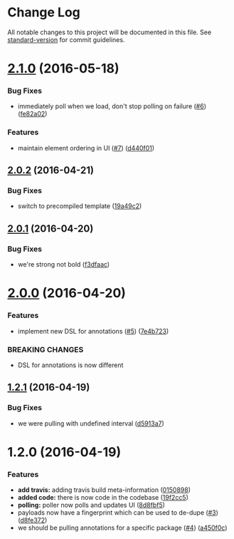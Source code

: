 # Change Log

All notable changes to this project will be documented in this file. See [standard-version](https://github.com/conventional-changelog/standard-version) for commit guidelines.

<a name="2.1.0"></a>
# [2.1.0](https://github.com/npm/annotation-poller/compare/v2.0.2...v2.1.0) (2016-05-18)


### Bug Fixes

* immediately poll when we load, don't stop polling on failure ([#6](https://github.com/npm/annotation-poller/issues/6)) ([fe82a02](https://github.com/npm/annotation-poller/commit/fe82a02))


### Features

* maintain element ordering in UI ([#7](https://github.com/npm/annotation-poller/issues/7)) ([d440f01](https://github.com/npm/annotation-poller/commit/d440f01))



<a name="2.0.2"></a>
## [2.0.2](https://github.com/npm/annotation-poller/compare/v2.0.1...v2.0.2) (2016-04-21)


### Bug Fixes

* switch to precompiled template ([19a49c2](https://github.com/npm/annotation-poller/commit/19a49c2))



<a name="2.0.1"></a>
## [2.0.1](https://github.com/npm/annotation-poller/compare/v2.0.0...v2.0.1) (2016-04-20)


### Bug Fixes

* we're strong not bold ([f3dfaac](https://github.com/npm/annotation-poller/commit/f3dfaac))



<a name="2.0.0"></a>
# [2.0.0](https://github.com/npm/annotation-poller/compare/v1.2.1...v2.0.0) (2016-04-20)


### Features

* implement new DSL for annotations ([#5](https://github.com/npm/annotation-poller/issues/5)) ([7e4b723](https://github.com/npm/annotation-poller/commit/7e4b723))


### BREAKING CHANGES

* DSL for annotations is now different



<a name="1.2.1"></a>
## [1.2.1](https://github.com/npm/annotation-poller/compare/v1.2.0...v1.2.1) (2016-04-19)


### Bug Fixes

* we were pulling with undefined interval ([d5913a7](https://github.com/npm/annotation-poller/commit/d5913a7))



<a name="1.2.0"></a>
# 1.2.0 (2016-04-19)


### Features

* **add travis:** adding travis build meta-information ([0150898](https://github.com/npm/annotation-poller/commit/0150898))
* **added code:** there is now code in the codebase ([19f2cc5](https://github.com/npm/annotation-poller/commit/19f2cc5))
* **polling:** poller now polls and updates UI ([8d8fbf5](https://github.com/npm/annotation-poller/commit/8d8fbf5))
* payloads now have a fingerprint which can be used to de-dupe ([#3](https://github.com/npm/annotation-poller/issues/3)) ([d8fe372](https://github.com/npm/annotation-poller/commit/d8fe372))
* we should be pulling annotations for a specific package ([#4](https://github.com/npm/annotation-poller/issues/4)) ([a450f0c](https://github.com/npm/annotation-poller/commit/a450f0c))
